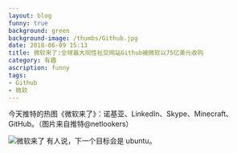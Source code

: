 ```yaml
---
layout: blog
funny: true
background: green
background-image: /thumbs/Github.jpg
date: 2018-06-09 15:13
title: 微软来了:全球最大同性社交网站Github被微软以75亿美元收购
category: 有趣
ascription: funny
tags:
- Github
- 微软
---
```


今天推特的热图《微软来了》：诺基亚、LinkedIn、Skype、Minecraft、GitHub。（图片来自推特@netlookers） 

![微软来了][1]
有人说，下一个目标会是 ubuntu。 ​​​​


  [1]: http://wx3.sinaimg.cn/large/537f5932ly1fs3f5emtrrj20xr0g3tat.jpg